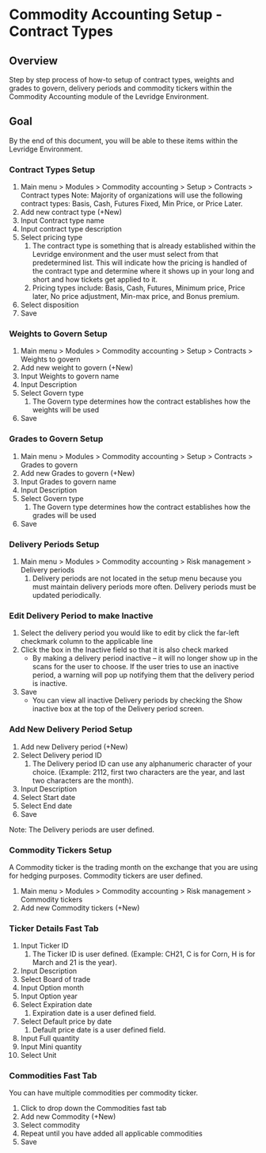 ﻿# Commodity Accounting Setup - Contract Types

## Overview
Step by step process of how-to setup of contract types, weights and grades to govern, delivery periods and commodity tickers within the Commodity Accounting module of the Levridge Environment. 

## Goal
By the end of this document, you will be able to these items within the Levridge Environment.

### Contract Types Setup

1.	Main menu > Modules > Commodity accounting > Setup > Contracts > Contract types 
Note: Majority of organizations will use the following contract types: Basis, Cash, Futures Fixed, Min Price, or Price Later.
2.	Add new contract type (+New)
3.	Input Contract type name
4.	Input contract type description
5.	Select pricing type 
    1. The contract type is something that is already established within the Levridge environment and the user must select from that predetermined list. This will indicate how the pricing is handled of the contract type and determine where it shows up in your long and short and how tickets get applied to it. 
    2. Pricing types include: Basis, Cash, Futures, Minimum price, Price later, No price adjustment, Min-max price, and Bonus premium. 
6.	Select disposition 
7.	Save

### Weights to Govern Setup

1.	Main menu > Modules > Commodity accounting > Setup > Contracts > Weights to govern 
2.	Add new weight to govern (+New)
3.	Input Weights to govern name
4.	Input Description
5.	Select Govern type
    1. The Govern type determines how the contract establishes how the weights will be used
6.	Save 

### Grades to Govern Setup

1.	Main menu > Modules > Commodity accounting > Setup > Contracts > Grades to govern
2.	Add new Grades to govern (+New)
3.	Input Grades to govern name
4.	Input Description
5.	Select Govern type
    1. The Govern type determines how the contract establishes how the grades will be used
6.	Save

### Delivery Periods Setup

1.	Main menu > Modules > Commodity accounting > Risk management > Delivery periods
    1. Delivery periods are not located in the setup menu because you must maintain delivery periods more often. Delivery periods must be updated periodically.

### Edit Delivery Period to make Inactive

1.	Select the delivery period you would like to edit by click the far-left checkmark column to the applicable line
2.	Click the box in the Inactive field so that it is also check marked 
    - By making a delivery period inactive – it will no longer show up in the scans for the user to choose. If the user tries to use an inactive period, a warning will pop up notifying them that the delivery period is inactive. 
3.	Save 
    - You can view all inactive Delivery periods by checking the Show inactive box at the top of the Delivery period screen. 

### Add New Delivery Period Setup

1.	Add new Delivery period (+New) 
2.	Select Delivery period ID 
    1. The Delivery period ID can use any alphanumeric character of your choice. (Example: 2112, first two characters are the year, and last two characters are the month).
3.	Input Description 
4.	Select Start date
5.	Select End date 
6.	Save 

Note: The Delivery periods are user defined. 

### Commodity Tickers Setup

A Commodity ticker is the trading month on the exchange that you are using for hedging purposes. Commodity tickers are user defined.

1.	Main menu > Modules > Commodity accounting > Risk management > Commodity tickers
2.	Add new Commodity tickers (+New)

### Ticker Details Fast Tab
1.	Input Ticker ID
    1. The Ticker ID is user defined. (Example: CH21, C is for Corn, H is for March and 21 is the year).
2.	Input Description
3.	Select Board of trade
4.	Input Option month
5.	Input Option year
6.	Select Expiration date
    1. Expiration date is a user defined field.
7.	Select Default price by date
    1. Default price date is a user defined field. 
8.	Input Full quantity
9.	Input Mini quantity
10.	Select Unit

### Commodities Fast Tab

You can have multiple commodities per commodity ticker. 

1.	Click to drop down the Commodities fast tab 
2.	Add new Commodity (+New)
3.	Select commodity 
4.	Repeat until you have added all applicable commodities 
5.	Save 











